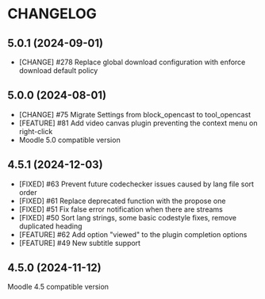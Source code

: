 CHANGELOG
=========

5.0.1 (2024-09-01)
------------------
* [CHANGE] #278 Replace global download configuration with enforce download default policy


5.0.0 (2024-08-01)
------------------
* [CHANGE] #75 Migrate Settings from block_opencast to tool_opencast
* [FEATURE] #81 Add video canvas plugin preventing the context menu on right-click
*  Moodle 5.0 compatible version


4.5.1 (2024-12-03)
------------------
* [FIXED] #63 Prevent future codechecker issues caused by lang file sort order
* [FIXED] #61 Replace deprecated function with the propose one
* [FIXED] #51 Fix false error notification when there are streams
* [FIXED] #50 Sort lang strings, some basic codestyle fixes, remove duplicated heading
* [FEATURE] #62 Add option "viewed" to the plugin completion options
* [FEATURE] #49 New subtitle support

 
4.5.0 (2024-11-12)
------------------
Moodle 4.5 compatible version

